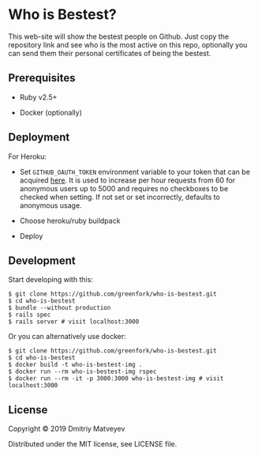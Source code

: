 # Who is Bestest?

This web-site will show the bestest people on Github. Just copy the
repository link and see who is the most active on this repo, optionally
you can send them their personal certificates of being the bestest.

## Prerequisites

* Ruby v2.5+

* Docker (optionally)

## Deployment
For Heroku:

* Set `GITHUB_OAUTH_TOKEN` environment variable to your token that can
  be acquired [here][1]. It is used to increase per hour requests from
  60 for anonymous users up to 5000 and requires no checkboxes to be
  checked when setting. If not set or set incorrectly, defaults to
  anonymous usage.

* Choose heroku/ruby buildpack

* Deploy

[1]: https://github.com/settings/tokens

## Development
Start developing with this:

``` shell
$ git clone https://github.com/greenfork/who-is-bestest.git
$ cd who-is-bestest
$ bundle --without production
$ rails spec
$ rails server # visit localhost:3000
```

Or you can alternatively use docker:

``` shell
$ git clone https://github.com/greenfork/who-is-bestest.git
$ cd who-is-bestest
$ docker build -t who-is-bestest-img .
$ docker run --rm who-is-bestest-img rspec
$ docker run --rm -it -p 3000:3000 who-is-bestest-img # visit localhost:3000
```

## License

Copyright © 2019 Dmitriy Matveyev

Distributed under the MIT license, see LICENSE file.
